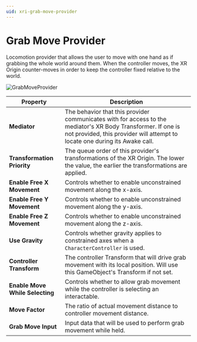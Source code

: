 ```yaml
---
uid: xri-grab-move-provider
---
```

# Grab Move Provider

Locomotion provider that allows the user to move with one hand as if grabbing the whole world around them. When the controller moves, the XR Origin counter-moves in order to keep the controller fixed relative to the world.

![GrabMoveProvider](images/grab-move-provider.png)

| **Property** | **Description** |
|---|---|
|**Mediator**| The behavior that this provider communicates with for access to the mediator's XR Body Transformer. If one is not provided, this provider will attempt to locate one during its Awake call. |
|**Transformation Priority**| The queue order of this provider's transformations of the XR Origin. The lower the value, the earlier the transformations are applied. |
| **Enable Free X Movement** | Controls whether to enable unconstrained movement along the x-axis. |
| **Enable Free Y Movement** | Controls whether to enable unconstrained movement along the y-axis. |
| **Enable Free Z Movement** | Controls whether to enable unconstrained movement along the z-axis. |
| **Use Gravity** | Controls whether gravity applies to constrained axes when a `CharacterController` is used. |
| **Controller Transform** | The controller Transform that will drive grab movement with its local position. Will use this GameObject's Transform if not set. |
| **Enable Move While Selecting** | Controls whether to allow grab movement while the controller is selecting an interactable. |
| **Move Factor** | The ratio of actual movement distance to controller movement distance. |
| **Grab Move Input** | Input data that will be used to perform grab movement while held. |

